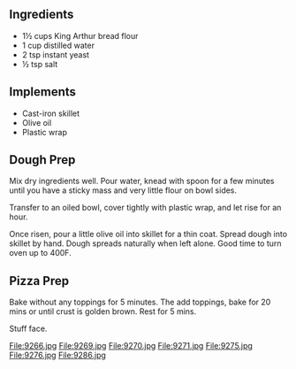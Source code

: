 

Ingredients
-----------

-   1½ cups King Arthur bread flour
-   1 cup distilled water
-   2 tsp instant yeast
-   ½ tsp salt

Implements
----------

-   Cast-iron skillet
-   Olive oil
-   Plastic wrap

Dough Prep
----------

Mix dry ingredients well. Pour water, knead with spoon for a few minutes
until you have a sticky mass and very little flour on bowl sides.

Transfer to an oiled bowl, cover tightly with plastic wrap, and let rise
for an hour.

Once risen, pour a little olive oil into skillet for a thin coat. Spread
dough into skillet by hand. Dough spreads naturally when left alone.
Good time to turn oven up to 400F.

Pizza Prep
----------

Bake without any toppings for 5 minutes. The add toppings, bake for 20
mins or until crust is golden brown. Rest for 5 mins.

Stuff face.

<File:9266.jpg> <File:9269.jpg> <File:9270.jpg> <File:9271.jpg>
<File:9275.jpg> <File:9276.jpg> <File:9286.jpg>



